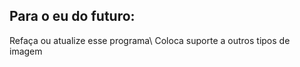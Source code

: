 ## Para o eu do futuro:

Refaça ou atualize esse programa\\
Coloca suporte a outros tipos de imagem
